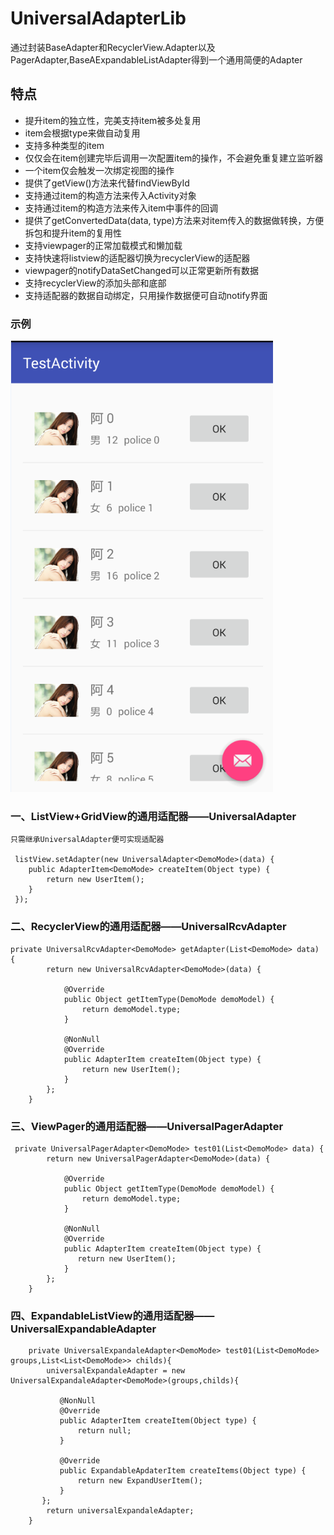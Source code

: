   
UniversalAdapterLib
===================
 通过封装BaseAdapter和RecyclerView.Adapter以及PagerAdapter,BaseAExpandableListAdapter得到一个通用简便的Adapter

  
特点 
---
   * 提升item的独立性，完美支持item被多处复用
   * item会根据type来做自动复用
   * 支持多种类型的item
   * 仅仅会在item创建完毕后调用一次配置item的操作，不会避免重复建立监听器
   * 一个item仅会触发一次绑定视图的操作
   * 提供了getView()方法来代替findViewById
   * 支持通过item的构造方法来传入Activity对象
   * 支持通过item的构造方法来传入item中事件的回调
   * 提供了getConvertedData(data, type)方法来对item传入的数据做转换，方便拆包和提升item的复用性
   * 支持viewpager的正常加载模式和懒加载
   * 支持快速将listview的适配器切换为recyclerView的适配器
   * viewpager的notifyDataSetChanged可以正常更新所有数据
   * 支持recyclerView的添加头部和底部
   * 支持适配器的数据自动绑定，只用操作数据便可自动notify界面
  
### 示例
  ![github](https://github.com/heavenxue/UniversalAdapter/raw/master/docs/demo.png "github")

### 一、ListView+GridView的通用适配器——UniversalAdapter
    只需继承UniversalAdapter便可实现适配器
    
     listView.setAdapter(new UniversalAdapter<DemoMode>(data) {
        public AdapterItem<DemoMode> createItem(Object type) {
            return new UserItem();
        }
     });
     

### 二、RecyclerView的通用适配器——UniversalRcvAdapter
    private UniversalRcvAdapter<DemoMode> getAdapter(List<DemoMode> data) {
            return new UniversalRcvAdapter<DemoMode>(data) {
    
                @Override
                public Object getItemType(DemoMode demoModel) {
                    return demoModel.type;
                }
    
                @NonNull
                @Override
                public AdapterItem createItem(Object type) {
                    return new UserItem();
                }
            };
        }
        
### 三、ViewPager的通用适配器——UniversalPagerAdapter
     private UniversalPagerAdapter<DemoMode> test01(List<DemoMode> data) {
            return new UniversalPagerAdapter<DemoMode>(data) {
    
                @Override
                public Object getItemType(DemoMode demoModel) {
                    return demoModel.type;
                }
    
                @NonNull
                @Override
                public AdapterItem createItem(Object type) {
                   return new UserItem();
                }
            };
        }
### 四、ExpandableListView的通用适配器——UniversalExpandableAdapter
        private UniversalExpandaleAdapter<DemoMode> test01(List<DemoMode> groups,List<List<DemoMode>> childs){
            universalExpandaleAdapter = new UniversalExpandaleAdapter<DemoMode>(groups,childs){
    
               @NonNull
               @Override
               public AdapterItem createItem(Object type) {
                   return null;
               }
    
               @Override
               public ExpandableApdaterItem createItems(Object type) {
                   return new ExpandUserItem();
               }
           };
            return universalExpandaleAdapter;
        }